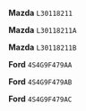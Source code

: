 __Mazda__ `L30118211`

__Mazda__ `L30118211A`

__Mazda__ `L30118211B`

__Ford__ `4S4G9F479AA`

__Ford__ `4S4G9F479AB`

__Ford__ `4S4G9F479AC`